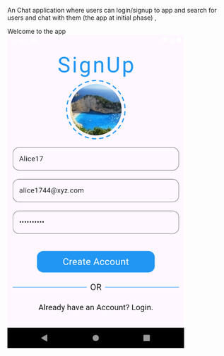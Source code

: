 An Chat application where users can login/signup to app and search for users and chat with them (the app at initial phase) ,

Welcome to the app 
<img src="assets/app_sample/sign_up.png" alt="Screenshot" width="400" />
